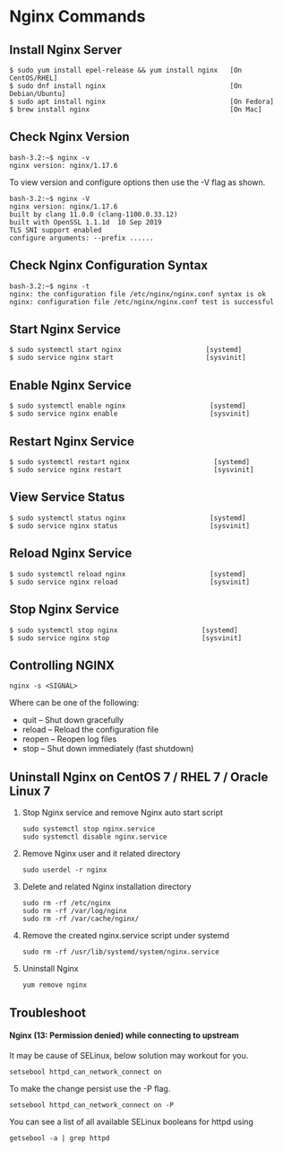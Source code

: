 # Nginx Commands

## Install Nginx Server

```
$ sudo yum install epel-release && yum install nginx   [On CentOS/RHEL]
$ sudo dnf install nginx                               [On Debian/Ubuntu]
$ sudo apt install nginx                               [On Fedora]
$ brew install nginx                                   [On Mac]
```

## Check Nginx Version

```console
bash-3.2:~$ nginx -v
nginx version: nginx/1.17.6
```

To view version and configure options then use the -V flag as shown.

```console
bash-3.2:~$ nginx -V
nginx version: nginx/1.17.6
built by clang 11.0.0 (clang-1100.0.33.12)
built with OpenSSL 1.1.1d  10 Sep 2019
TLS SNI support enabled
configure arguments: --prefix ......
```


## Check Nginx Configuration Syntax

```console
bash-3.2:~$ nginx -t
nginx: the configuration file /etc/nginx/nginx.conf syntax is ok
nginx: configuration file /etc/nginx/nginx.conf test is successful
```

## Start Nginx Service

```
$ sudo systemctl start nginx                     [systemd]
$ sudo service nginx start                       [sysvinit]
```

## Enable Nginx Service

```
$ sudo systemctl enable nginx                     [systemd]
$ sudo service nginx enable                       [sysvinit]
```

## Restart Nginx Service

```
$ sudo systemctl restart nginx                     [systemd]
$ sudo service nginx restart                       [sysvinit]
```

## View Service Status

```
$ sudo systemctl status nginx                     [systemd]
$ sudo service nginx status                       [sysvinit]
```

## Reload Nginx Service

```
$ sudo systemctl reload nginx                     [systemd]
$ sudo service nginx reload                       [sysvinit]
```

## Stop Nginx Service

```
$ sudo systemctl stop nginx                     [systemd]
$ sudo service nginx stop                       [sysvinit]
```

## Controlling NGINX

```
nginx -s <SIGNAL>
```

Where <SIGNAL> can be one of the following:

+ quit – Shut down gracefully
+ reload – Reload the configuration file
+ reopen – Reopen log files
+ stop – Shut down immediately (fast shutdown)

##  Uninstall Nginx on CentOS 7 / RHEL 7 / Oracle Linux 7

1. Stop Nginx service and remove Nginx auto start script
    ```shell
    sudo systemctl stop nginx.service
    sudo systemctl disable nginx.service
    ```
2. Remove Nginx user and it related directory
    ```shell
    sudo userdel -r nginx
    ```
3. Delete and related Nginx installation directory
    ```shell
    sudo rm -rf /etc/nginx
    sudo rm -rf /var/log/nginx
    sudo rm -rf /var/cache/nginx/
    ```
4. Remove the created nginx.service script under systemd
    ```shell
    sudo rm -rf /usr/lib/systemd/system/nginx.service
    ```
5. Uninstall Nginx
    ```shell
    yum remove nginx
    ```

## Troubleshoot

#### Nginx (13: Permission denied) while connecting to upstream

It may be cause of SELinux, below solution may workout for you.

```
setsebool httpd_can_network_connect on
```

To make the change persist use the -P flag.
```
setsebool httpd_can_network_connect on -P
```

You can see a list of all available SELinux booleans for httpd using
```
getsebool -a | grep httpd
```